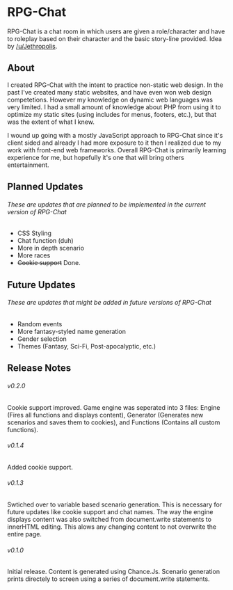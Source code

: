 # RPG-Chat
RPG-Chat is a chat room in which users are given a role/character and have to roleplay based on their character and the basic story-line provided. Idea by [/u/Jethropolis](http://www.reddit.com/r/ideas/comments/2ywnj1/roleplaying_chatroom_idea/ "Original Reddit Post").

## About

I created RPG-Chat with the intent to practice non-static web design. In the past I've created many static websites, and have even won web design competetions. 
However my knowledge on dynamic web languages was very limited. I had a small amount of knowledge about PHP from using it to optimize my static sites (using includes 
for menus, footers, etc.), but that was the extent of what I knew. 

I wound up going with a mostly JavaScript approach to RPG-Chat since it's client sided and already I had more exposure to it then I realized due to my work with 
front-end web frameworks. Overall RPG-Chat is primarily learning experience for me, but hopefully it's one that will bring others entertainment.

## Planned Updates 
###### These are updates that are planned to be implemented in the current version of RPG-Chat  

* CSS Styling
* Chat function (duh)
* More in depth scenario
* More races
* ~~Cookie support~~ Done.

## Future Updates
###### These are updates that might be added in future versions of RPG-Chat

* Random events
* More fantasy-styled name generation
* Gender selection
* Themes (Fantasy, Sci-Fi, Post-apocalyptic, etc.)

## Release Notes
###### v0.2.0
Cookie support improved. Game engine was seperated into 3 files: Engine (Fires all functions and displays content), Generator (Generates new scenarios and saves them to 
cookies), and Functions (Contains all custom functions).
###### v0.1.4
Added cookie support.
###### v0.1.3
Swtiched over to variable based scenario generation. This is necessary for future updates like cookie support and chat names. The way the engine displays content
was also switched from document.write statements to innerHTML editing. This alows any changing content to not overwrite the entire page.
###### v0.1.0
Initial release. Content is generated using Chance.Js. Scenario generation prints directely to screen using a series of document.write statements.

